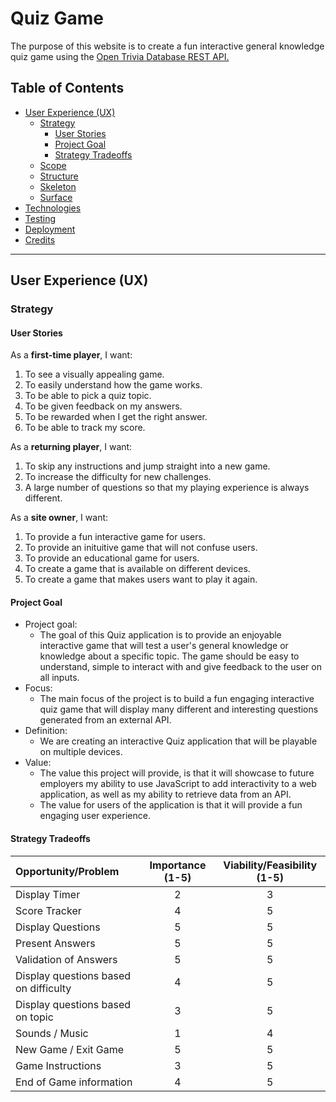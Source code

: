 # Quiz Game

The purpose of this website is to create a fun interactive general knowledge quiz game using the [Open Trivia Database REST API.](https://www.programmableweb.com/api/open-trivia-database-rest-api-v1)

## Table of Contents
- [User Experience (UX)](#user-experience-(ux))
    - [Strategy](#strategy)
        - [User Stories](#user-stories)
        - [Project Goal](#project-goal)
        - [Strategy Tradeoffs](#strategy-tradeoffs)
    - [Scope](#scope)
    - [Structure](#structure)
    - [Skeleton](#skeleton)
    - [Surface](#surface)
- [Technologies](#technologies)
- [Testing](#testing)
- [Deployment](#deployment)
- [Credits](#credits)

---
## User Experience (UX)

### Strategy

#### User Stories
As a **first-time player**, I want:
1. To see a visually appealing game.
2. To easily understand how the game works.
3. To be able to pick a quiz topic.
4. To be given feedback on my answers.
5. To be rewarded when I get the right answer.
6. To be able to track my score.

As a **returning player**, I want:
1.	To skip any instructions and jump straight into a new game.
2. To increase the difficulty for new challenges.
3. A large number of questions so that my playing experience is always different.

As a **site owner**, I want:
1.	To provide a fun interactive game for users.
2. To provide an inituitive game that will not confuse users.
3. To provide an educational game for users.
4. To create a game that is available on different devices.
5. To create a game that makes users want to play it again.

#### Project Goal
- Project goal:
    - The goal of this Quiz application is to provide an enjoyable interactive game that will test a user's general knowledge or knowledge about a specific topic. The game should be easy to understand, simple to interact with and give feedback to the user on all inputs.
- Focus:
    - The main focus of the project is to build a fun engaging interactive quiz game that will display many different and interesting questions generated from an external API.
- Definition:
    - We are creating an interactive Quiz application that will be playable on multiple devices.
- Value:
    - The value this project will provide, is that it will showcase to future employers my ability to use JavaScript to add interactivity to a web application, as well as my ability to retrieve data from an API.
    - The value for users of the application is that it will provide a fun engaging user experience.

#### Strategy Tradeoffs

Opportunity/Problem | Importance (1-5) | Viability/Feasibility (1-5)
:-------- |:--------:|:--------:
Display Timer | 2 | 3
Score Tracker | 4 | 5
Display Questions | 5 | 5
Present Answers | 5 | 5
Validation of Answers | 5 | 5
Display questions based on difficulty | 4 | 5
Display questions based on topic | 3 | 5
Sounds / Music | 1 | 4
New Game / Exit Game | 5 | 5
Game Instructions | 3 | 5
End of Game information | 4 | 5